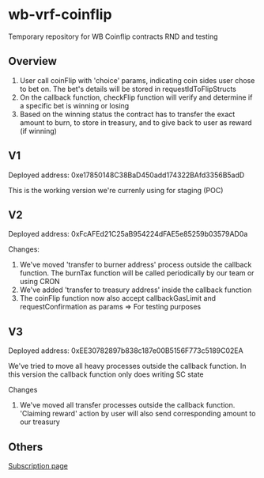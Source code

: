 # wb-vrf-coinflip
Temporary repository for WB Coinflip contracts RND and testing

## Overview
1. User call coinFlip with 'choice' params, indicating coin sides user chose to bet on. The bet's details will be stored in requestIdToFlipStructs
2. On the callback function, checkFlip function will verify and determine if a specific bet is winning or losing
3. Based on the winning status the contract has to transfer the exact amount to burn, to store in treasury, and to give back to user as reward (if winning)

## V1
Deployed address: 0xe17850148C38BaD450add174322BAfd3356B5adD

This is the working version we're currenly using for staging (POC)

## V2
Deployed address: 0xFcAFEd21C25aB954224dFAE5e85259b03579AD0a
 
Changes:
1. We've moved 'transfer to burner address' process outside the callback function. The burnTax function will be called periodically by our team or using CRON
2. We've added 'transfer to treasury address' inside the callback function
3. The coinFlip function now also accept callbackGasLimit and requestConfirmation as params => For testing purposes

## V3
Deployed address: 0xEE30782897b838c187e00B5156F773c5189C02EA

We've tried to move all heavy processes outside the callback function. In this version the callback function only does writing SC state 

Changes
1. We've moved all transfer processes outside the callback function. 'Claiming reward' action by user will also send corresponding amount to our treasury

## Others
[Subscription page](https://vrf.chain.link/fuji/188)
